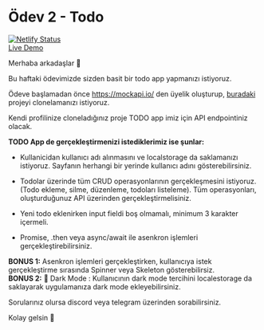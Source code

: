 # Ödev 2 - Todo

[![Netlify Status](https://api.netlify.com/api/v1/badges/edf42bb1-b9b9-42c6-bcfe-fb3e6dc1e387/deploy-status)](https://app.netlify.com/sites/todoapp-patika/deploys)
<br>
[Live Demo](https://todoapp-patika.netlify.app/)

Merhaba arkadaşlar 🙌

Bu haftaki ödevimizde sizden basit bir todo app yapmanızı istiyoruz.

Ödeve başlamadan önce https://mockapi.io/ den üyelik oluşturup, [buradaki](https://mockapi.io/clone/60d6dd61307c300017a5f53a) projeyi clonelamanızı istiyoruz.

Kendi profilinize cloneladığınız proje TODO app imiz için API endpointiniz olacak.
<br/>

**TODO App de gerçekleştirmenizi istediklerimiz ise şunlar:**

- Kullanicidan kullanıcı adı alınmasını ve localstorage da saklamanızı istiyoruz. Sayfanın herhangi bir yerinde kullanıcı adını gösterebilirsiniz.

- Todolar üzerinde tüm CRUD operasyonlarının gerçekleşmesini istiyoruz. (Todo ekleme, silme, düzenleme, todoları listeleme). Tüm operasyonları, oluşturduğunuz API üzerinden gerçekleştirmelisiniz.

- Yeni todo eklenirken input fieldi boş olmamalı, minimum 3 karakter içermeli.

- Promise, .then veya async/await ile asenkron işlemleri gerçekleştirebilirsiniz.
  <br/>

**BONUS 1:** Asenkron işlemleri gerçekleştirken, kullanıcıya istek gerçekleştirme sırasında Spinner veya Skeleton gösterebilirsiz.
<br/>
**BONUS 2:** 🌙 Dark Mode : Kullanıcının dark mode tercihini localestorage da saklayarak uygulamanıza dark mode ekleyebilirsiniz.

Sorularınız olursa discord veya telegram üzerinden sorabilirsiniz.

Kolay gelsin 🚀
